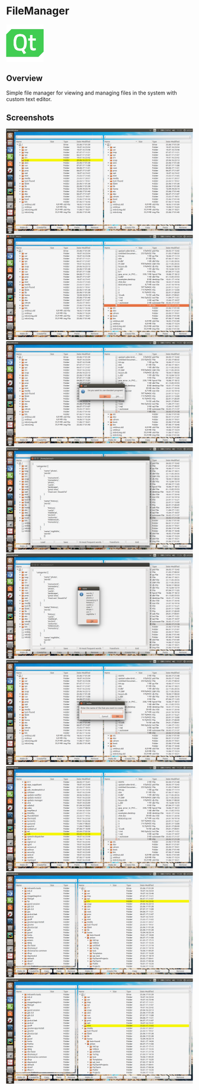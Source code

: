 # FileManager
<img src="images/qt.png" width="20%">

## Overview
Simple file manager for viewing and managing files in the system with custom text editor.

## Screenshots
![1](images/1.png)
![2](images/2.png)
![3](images/3.png)
![4](images/4.png)
![5](images/5.png)
![6](images/6.png)
![7](images/7.png)
![8](images/8.png)
![9](images/9.png)



